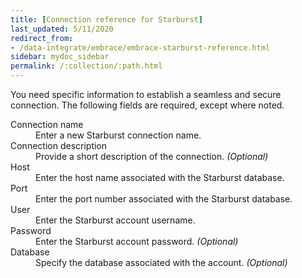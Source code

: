 ```yaml
---
title: [Connection reference for Starburst]
last_updated: 5/11/2020
redirect_from:
- /data-integrate/embrace/embrace-starburst-reference.html
sidebar: mydoc_sidebar
permalink: /:collection/:path.html
---
```

You need specific information to establish a seamless and secure connection. The following fields are required, except where noted.

<dl id="embrace-starburst-ref">
  <dlentry id="embrace-starburst-ref-connection-name">
    <dt>Connection name</dt>
    <dd>Enter a new Starburst connection name.</dd>
  </dlentry>
  <dlentry id="embrace-starburst-ref-connection-description">
   <dt>Connection description</dt>
   <dd>Provide a short description of the connection. <i>(Optional)</i></dd>
  </dlentry>
  <dlentry id="embrace-starburst-ref-host">
    <dt>Host</dt>
    <dd>Enter the host name associated with the Starburst database.</dd>
  </dlentry>
  <dlentry id="embrace-starburst-ref-port">
    <dt>Port</dt>
    <dd>Enter the port number associated with the Starburst database.</dd>
  </dlentry>
  <dlentry id="embrace-starburst-ref-user">
    <dt>User</dt>
    <dd>Enter the Starburst account username.</dd>
  </dlentry>
  <dlentry id="embrace-starburst-ref-password">
    <dt>Password</dt>
    <dd>Enter the Starburst account password. <i>(Optional)</i></dd>
  </dlentry>
  <dlentry id="embrace-starburst-ref-database">
    <dt>Database</dt>
    <dd>Specify the database associated with the account. <i>(Optional)</i></dd>
  </dlentry>
</dl>
